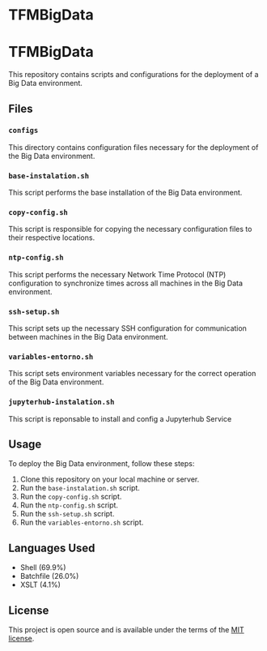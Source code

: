 # TFMBigData
# TFMBigData

This repository contains scripts and configurations for the deployment of a Big Data environment.

## Files

### `configs`

This directory contains configuration files necessary for the deployment of the Big Data environment.

### `base-instalation.sh`

This script performs the base installation of the Big Data environment.

### `copy-config.sh`

This script is responsible for copying the necessary configuration files to their respective locations.

### `ntp-config.sh`

This script performs the necessary Network Time Protocol (NTP) configuration to synchronize times across all machines in the Big Data environment.

### `ssh-setup.sh`

This script sets up the necessary SSH configuration for communication between machines in the Big Data environment.

### `variables-entorno.sh`

This script sets environment variables necessary for the correct operation of the Big Data environment.

### `jupyterhub-instalation.sh`

This script is reponsable to install and config a Jupyterhub Service

## Usage

To deploy the Big Data environment, follow these steps:

1. Clone this repository on your local machine or server.
2. Run the `base-instalation.sh` script.
3. Run the `copy-config.sh` script.
4. Run the `ntp-config.sh` script.
5. Run the `ssh-setup.sh` script.
6. Run the `variables-entorno.sh` script.

## Languages Used

- Shell (69.9%)
- Batchfile (26.0%)
- XSLT (4.1%)


## License

This project is open source and is available under the terms of the [MIT license](https://opensource.org/licenses/MIT).
